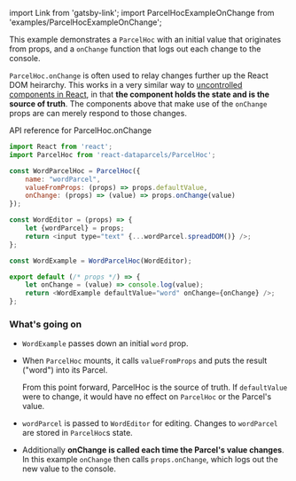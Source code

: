 import Link from 'gatsby-link';
import ParcelHocExampleOnChange from 'examples/ParcelHocExampleOnChange';

This example demonstrates a `ParcelHoc` with an initial value that originates from props, and a `onChange` function that logs out each change to the console.

`ParcelHoc.onChange` is often used to relay changes further up the React DOM heirarchy. This works in a very similar way to [uncontrolled components in React](https://reactjs.org/docs/uncontrolled-components.html), in that **the component holds the state and is the source of truth**. The components above that make use of the `onChange` props are can merely respond to those changes.

<Link to="/api/ParcelHoc#onChange">API reference for ParcelHoc.onChange</Link>

<ParcelHocExampleOnChange />

```js
import React from 'react';
import ParcelHoc from 'react-dataparcels/ParcelHoc';

const WordParcelHoc = ParcelHoc({
    name: "wordParcel",
    valueFromProps: (props) => props.defaultValue,
    onChange: (props) => (value) => props.onChange(value)
});

const WordEditor = (props) => {
    let {wordParcel} = props;
    return <input type="text" {...wordParcel.spreadDOM()} />;
};

const WordExample = WordParcelHoc(WordEditor);

export default (/* props */) => {
    let onChange = (value) => console.log(value);
    return <WordExample defaultValue="word" onChange={onChange} />;
};

```

### What's going on

* `WordExample` passes down an initial `word` prop.
* When `ParcelHoc` mounts, it calls `valueFromProps` and puts the result ("word") into its Parcel.

  From this point forward, ParcelHoc is the source of truth. If `defaultValue` were to change, it would have no effect on `ParcelHoc` or the Parcel's value.
* `wordParcel` is passed to `WordEditor` for editing. Changes to `wordParcel` are stored in `ParcelHoc`s state.
* Additionally **onChange is called each time the Parcel's value changes**. In this example `onChange` then calls `props.onChange`, which logs out the new value to the console.
